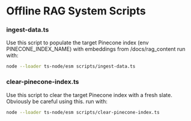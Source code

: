 # Offline RAG System Scripts

### ingest-data.ts
Use this script to populate the target Pinecone index (env PINECONE_INDEX_NAME) with embeddings from /docs/rag_content
run with:
```bash
node --loader ts-node/esm scripts/ingest-data.ts
```

### clear-pinecone-index.ts
Use this script to clear the target Pinecone index with a fresh slate. Obviously be careful using this.
run with:
```bash
node --loader ts-node/esm scripts/clear-pinecone-index.ts
```